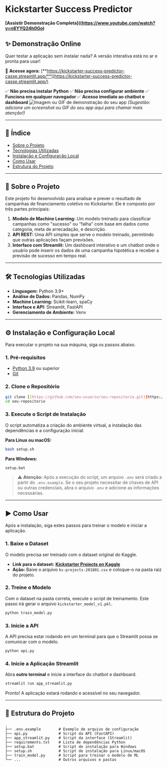 # Kickstarter Success Predictor

**[Assistir Demonstração Completa]((https://www.youtube.com/watch?v=n8YYQ24h0Go)**

## ✨ Demonstração Online

Quer testar a aplicação sem instalar nada? A versão interativa está no ar e pronta para usar!

🎯 **Acesse agora:** [**https://kickstarter-success-predictor-casse.streamlit.app/**](https://kickstarter-success-predictor-casse.streamlit.app/)

✅ **Não precisa instalar Python** ✅ **Não precisa configurar ambiente** ✅ **Funciona em qualquer navegador** ✅ **Acesso imediato ao chatbot e dashboard** ![Imagem ou GIF de demonstração do seu app](https-kickstarter-success-predictor-casse-streamlit-app-.png) 
*(Sugestão: adicione um screenshot ou GIF do seu app aqui para chamar mais atenção!)*

---

## 📖 Índice

* [Sobre o Projeto](#-sobre-o-projeto)
* [Tecnologias Utilizadas](#-tecnologias-utilizadas)
* [Instalação e Configuração Local](#-instalação-e-configuração-local)
* [Como Usar](#-como-usar)
* [Estrutura do Projeto](#-estrutura-do-projeto)

---

## 🤖 Sobre o Projeto

Este projeto foi desenvolvido para analisar e prever o resultado de campanhas de financiamento coletivo no Kickstarter. Ele é composto por três partes principais:

1.  **Modelo de Machine Learning:** Um modelo treinado para classificar campanhas como "sucesso" ou "falha" com base em dados como categoria, meta de arrecadação, e descrição.
2.  **API REST:** Uma API simples que serve o modelo treinado, permitindo que outras aplicações façam previsões.
3.  **Interface com Streamlit:** Um dashboard interativo e um chatbot onde o usuário pode inserir os dados de uma campanha hipotética e receber a previsão de sucesso em tempo real.

---

## 🛠️ Tecnologias Utilizadas

* **Linguagem:** Python 3.9+
* **Análise de Dados:** Pandas, NumPy
* **Machine Learning:** Scikit-learn, spaCy
* **Interface e API:** Streamlit, FastAPI
* **Gerenciamento de Ambiente:** Venv

---

## ⚙️ Instalação e Configuração Local

Para executar o projeto na sua máquina, siga os passos abaixo.

### 1. Pré-requisitos

-   [Python 3.9](https://www.python.org/downloads/) ou superior
-   [Git](https://git-scm.com/downloads)

### 2. Clone o Repositório

```bash
git clone [[https://github.com/seu-usuario/seu-repositorio.git](https://github.com/seu-usuario/seu-repositorio.git)](https://github.com/BrunoAndrade1/case_ju)
cd seu-repositorio
```

### 3. Execute o Script de Instalação

O script automatiza a criação do ambiente virtual, a instalação das dependências e a configuração inicial.

**Para Linux ou macOS:**
```bash
bash setup.sh
```

**Para Windows:**
```bat
setup.bat
```

> ⚠️ **Atenção:** Após a execução do script, um arquivo `.env` será criado a partir do `.env.example`. Se o seu projeto necessitar de chaves de API ou outras credenciais, abra o arquivo `.env` e adicione as informações necessárias.

---

## ▶️ Como Usar

Após a instalação, siga estes passos para treinar o modelo e iniciar a aplicação.

### 1. Baixe o Dataset

O modelo precisa ser treinado com o dataset original do Kaggle.
-   **Link para o dataset:** [**Kickstarter Projects on Kaggle**](https://www.kaggle.com/kemical/kickstarter-projects)
-   **Ação:** Baixe o arquivo `ks-projects-201801.csv` e coloque-o na pasta raiz do projeto.

### 2. Treine o Modelo

Com o dataset na pasta correta, execute o script de treinamento. Este passo irá gerar o arquivo `kickstarter_model_v1.pkl`.

```bash
python train_model.py
```

### 3. Inicie a API

A API precisa estar rodando em um terminal para que o Streamlit possa se comunicar com o modelo.

```bash
python api.py
```

### 4. Inicie a Aplicação Streamlit

Abra **outro terminal** e inicie a interface do chatbot e dashboard.

```bash
streamlit run app_streamlit.py
```

Pronto! A aplicação estará rodando e acessível no seu navegador.

---

## 📂 Estrutura do Projeto

```
.
├── .env.example        # Exemplo de arquivo de configuração
├── api.py              # Script da API (FastAPI)
├── app_streamlit.py    # Script da interface (Streamlit)
├── requirements.txt    # Lista de dependências Python
├── setup.bat           # Script de instalação para Windows
├── setup.sh            # Script de instalação para Linux/macOS
├── train_model.py      # Script para treinar o modelo de ML
└── ...                 # Outros arquivos e pastas
```

